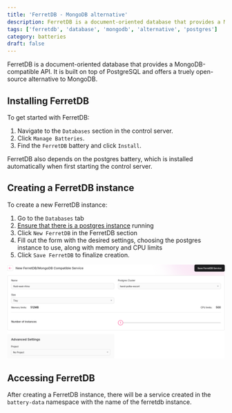 ```yaml
---
title: 'FerretDB - MongoDB alternative'
description: FerretDB is a document-oriented database that provides a MongoDB-compatible API.
tags: ['ferretdb', 'database', 'mongodb', 'alternative', 'postgres']
category: batteries
draft: false
---
```


FerretDB is a document-oriented database that provides a MongoDB-compatible API.
It is built on top of PostgreSQL and offers a truely open-source alternative to
MongoDB.

## Installing FerretDB

To get started with FerretDB:

1. Navigate to the `Databases` section in the control server.
2. Click `Manage Batteries`.
3. Find the `FerretDB` battery and click `Install`.


FerretDB also depends on the postgres battery, which is installed automatically when first starting the control server.


## Creating a FerretDB instance

To create a new FerretDB instance:

1. Go to the `Databases` tab
2. [Ensure that there is a postgres instance](/docs/postgres) running
3. Click `New FerretDB` in the FerretDB section
4. Fill out the form with the desired settings, choosing the postgres instance to use, along with memory and CPU limits
5. Click `Save FerretDB` to finalize creation.

![Creating a FerretDB instance](./creating-ferretdb.png)


## Accessing FerretDB

After creating a FerretDB instance, there will be a service created in the `battery-data` namespace with the name of the ferretdb instance.
